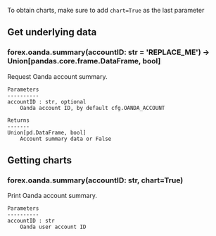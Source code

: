 To obtain charts, make sure to add `chart=True` as the last parameter

## Get underlying data 
### forex.oanda.summary(accountID: str = 'REPLACE_ME') -> Union[pandas.core.frame.DataFrame, bool]

Request Oanda account summary.

    Parameters
    ----------
    accountID : str, optional
        Oanda account ID, by default cfg.OANDA_ACCOUNT

    Returns
    -------
    Union[pd.DataFrame, bool]
        Account summary data or False

## Getting charts 
### forex.oanda.summary(accountID: str, chart=True)

Print Oanda account summary.

    Parameters
    ----------
    accountID : str
        Oanda user account ID
